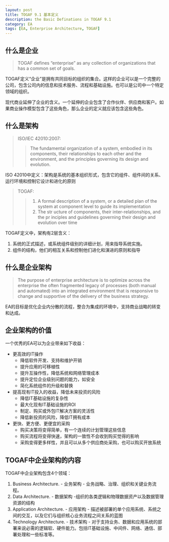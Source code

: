 ```yaml
---
layout: post
title: TOGAF 9.1 基本定义
description: the Basic Definations in TOGAF 9.1
category: EA
tags: [EA, Enterprise Architecture, TOGAF]
---
```


## 什么是企业

>TOGAF defines “enterprise” as any collection of organizations that has a common set of goals.

TOGAF定义“企业”是拥有共同目标的组织的集合。这样的企业可以是一个完整的公司，包含公司内的信息和技术服务、流程和基础设施。也可以是公司中一个特定领域的组织。

现代商业延伸了企业的含义。一个延伸的企业包含了合作伙伴、供应商和客户。如果商业操作模型包含了这些角色，那么企业的定义就应该包含这些角色。

## 什么是架构

> ISO/IEC 42010:2007:
>> The fundamental organization of a system, embodied in its components, their relationships to each other and the environment, and the principles governing its design and evolution.

ISO 42010中定义：架构是系统的基本组织形式，包含它的组件、组件间的关系、运行环境和控制它设计和进化的原则

> TOGAF:
>>1. A formal description of a system, or a detailed plan of the system at component level to guide its implementation
>>2. The str ucture of components, their inter-relationships, and the pr inciples and guidelines governing their design and evolution over time

TOGAF定义中，架构有2层含义：

1. 系统的正式描述，或系统组件级别的详细计划，用来指导系统实施。
2. 组件的结构，他们的相互关系和控制他们进化和演进的原则和指导

## 什么是企业架构

>The purpose of enterprise architecture is to optimize across the enterprise the often fragmented legacy of processes (both manual and automated) into an integrated environment that is responsive to change and supportive of the delivery of the business strategy.

EA的目标是优化企业内分散的流程，整合为集成的环境中，支持商业战略的转变和达成。

## 企业架构的价值

一个优秀的EA可以为企业带来如下收益：

- 更高效的IT操作
    - 降低软件开发、支持和维护开销
    - 提升应用的可移植性
    - 提升互操作性，降低系统和网络管理成本
    - 提升定位企业级别问题的能力，如安全
    - 简化系统组件的升级和替换
- 提高现有IT投入的收益，降低未来投资的风险
    - 降低IT基础设施的复杂性
    - 最大化现有IT基础设施的ROI
    - 制定、购买或外包IT解决方案的灵活性
    - 降低新投资的风险，降低IT拥有成本
- 更快、更方便、更便宜的采购
    - 购买决策将变得简单，有一个连续的计划管理这些信息
    - 购买流程将变得快速，架构的一致性不会收到购买觉得的影响
    - 采购变得更多样性，并且可以从多个供应商处采购，也可以购买开放系统


## TOGAF中企业架构的内容

TOGAF中企业架构包含4个领域：

1. Business Architecture. - 业务架构 - 业务战略、治理、组织和关键业务流程。
2. Data Architecture. - 数据架构 -组织的各类逻辑和物理数据资产以及数据管理资源的结构
3. Application Architecture. - 应用架构 - 描述被部署的单个应用系统、系统之间的交互，以及它们与组织核心业务流程之间关系的蓝图
4. Technology Architecture. - 技术架构 - 对于支持业务、数据和应用系统的部署来说必需的逻辑软、硬件能力。包括IT基础设施、中间件、网络、通信、部署处理和一些标准等。

